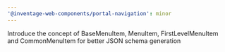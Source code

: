 ```yaml
---
'@inventage-web-components/portal-navigation': minor
---
```


Introduce the concept of BaseMenuItem, MenuItem, FirstLevelMenuItem and CommonMenuItem for better JSON schema generation
